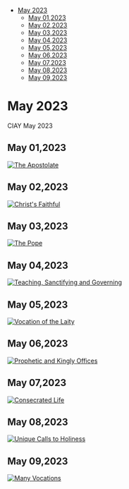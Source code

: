 <!-- toc -->

- [May 2023](#may-2023)
  * [May 01,2023](#may-012023)
  * [May 02,2023](#may-022023)
  * [May 03,2023](#may-032023)
  * [May 04,2023](#may-042023)
  * [May 05,2023](#may-052023)
  * [May 06,2023](#may-062023)
  * [May 07,2023](#may-072023)
  * [May 08,2023](#may-082023)
  * [May 09,2023](#may-092023)

<!-- tocstop -->

# May 2023 #
CIAY May 2023

## May 01,2023 ##

[![The Apostolate](https://raw.githubusercontent.com/fernal73/CIAY/main/May/jpgs/Day121.jpg)](https://youtu.be/w1iDblFpNiQ "The Apostolate")

## May 02,2023 ##

[![Christ's Faithful](https://raw.githubusercontent.com/fernal73/CIAY/main/May/jpgs/Day122.jpg)](https://youtu.be/My1LixdLejw "Christ's Faithful")

## May 03,2023 ##

[![The Pope](https://raw.githubusercontent.com/fernal73/CIAY/main/May/jpgs/Day123.jpg)](https://youtu.be/6vMPBW8SN78 "The Pope")

## May 04,2023 ##

[![Teaching, Sanctifying and Governing](https://raw.githubusercontent.com/fernal73/CIAY/main/May/jpgs/Day124.jpg)](https://youtu.be/m_8H0e67ecE "Teaching, Sanctifying and Governing")

## May 05,2023 ##

[![Vocation of the Laity](https://raw.githubusercontent.com/fernal73/CIAY/main/May/jpgs/Day125.jpg)](https://youtu.be/as6Gxh7zXxo "Vocation of the Laity")

## May 06,2023 ##

[![Prophetic and Kingly Offices](https://raw.githubusercontent.com/fernal73/CIAY/main/May/jpgs/Day126.jpg)](https://youtu.be/G4U2CAZV2sI "Prophetic and Kingly Offices")

## May 07,2023 ##

[![Consecrated Life](https://raw.githubusercontent.com/fernal73/CIAY/main/May/jpgs/Day127.jpg)](https://youtu.be/nFPVnOoBEEw "Consecrated Life")

## May 08,2023 ##

[![Unique Calls to Holiness](https://raw.githubusercontent.com/fernal73/CIAY/main/May/jpgs/Day128.jpg)](https://youtu.be/nOv0x-p2cIQ "Unique Calls to Holiness")

## May 09,2023 ##

[![Many Vocations](https://raw.githubusercontent.com/fernal73/CIAY/main/May/jpgs/Day129.jpg)](https://youtu.be/mh0jBJxnYCk "Many Vocations")
